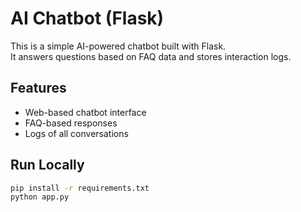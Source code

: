 # AI Chatbot (Flask)

This is a simple AI-powered chatbot built with Flask.  
It answers questions based on FAQ data and stores interaction logs.

## Features
- Web-based chatbot interface
- FAQ-based responses
- Logs of all conversations

## Run Locally
```bash
pip install -r requirements.txt
python app.py
